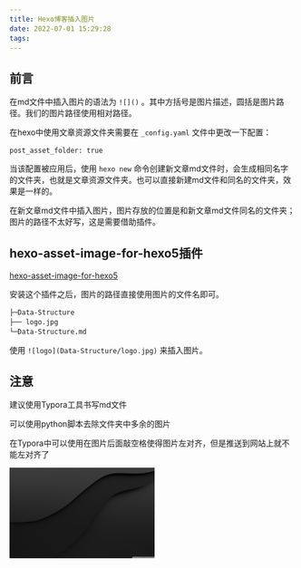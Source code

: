 ```yaml
---
title: Hexo博客插入图片
date: 2022-07-01 15:29:28
tags:
---
```

## 前言
在md文件中插入图片的语法为 `![]()` 。其中方括号是图片描述，圆括是图片路径。我们的图片路径使用相对路径。

在hexo中使用文章资源文件夹需要在 `_config.yaml` 文件中更改一下配置：
```
post_asset_folder: true
```
当该配置被应用后，使用 `hexo new` 命令创建新文章md文件时，会生成相同名字的文件夹，也就是文章资源文件夹。也可以直接新建md文件和同名的文件夹，效果是一样的。

在新文章md文件中插入图片，图片存放的位置是和新文章md文件同名的文件夹；图片的路径不太好写，这是需要借助插件。

## hexo-asset-image-for-hexo5插件
[hexo-asset-image-for-hexo5](https://github.com/uinika/hexo-asset-image-for-hexo5)

安装这个插件之后，图片的路径直接使用图片的文件名即可。
```bash
├─Data-Structure
├── logo.jpg
└─Data-Structure.md
```
使用 `![logo](Data-Structure/logo.jpg)` 来插入图片。

## 注意
建议使用Typora工具书写md文件

可以使用python脚本去除文件夹中多余的图片

在Typora中可以使用在图片后面敲空格使得图片左对齐，但是推送到网站上就不能左对齐了

<img src="Hexo博客插入图片/01.jpg" alt="01" style="zoom:25%;" /> 
